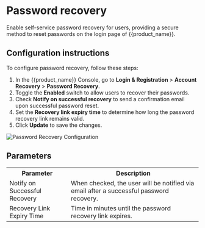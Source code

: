 # Password recovery

Enable self-service password recovery for users, providing a secure method to reset passwords on the login page of {{product_name}}.

## Configuration instructions

To configure password recovery, follow these steps:

1. In the {{product_name}} Console, go to **Login & Registration** > **Account Recovery** > **Password Recovery**.
2. Toggle the **Enabled** switch to allow users to recover their passwords.
3. Check **Notify on successful recovery** to send a confirmation email upon successful password reset.
4. Set the **Recovery link expiry time** to determine how long the password recovery link remains valid.
5. Click **Update** to save the changes.

![Password Recovery Configuration]({{base_path}}/assets/img/guides/account-configurations/password-recovery.png)

## Parameters

<table>
  <tr>
    <th>Parameter</th>
    <th>Description</th>
  </tr>
  <tr>
    <td>Notify on Successful Recovery</td>
    <td>When checked, the user will be notified via email after a successful password recovery.</td>
  </tr>
  <tr>
    <td>Recovery Link Expiry Time</td>
    <td>Time in minutes until the password recovery link expires.</td>
  </tr>
</table>
